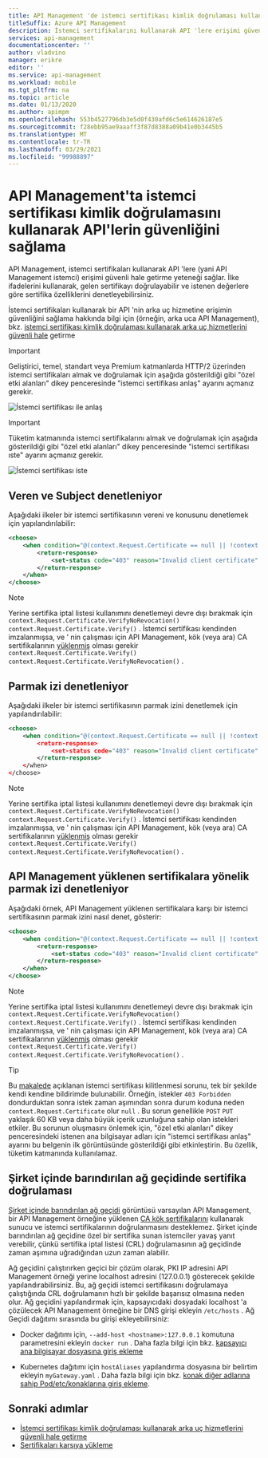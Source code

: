 ```yaml
---
title: API Management 'de istemci sertifikası kimlik doğrulaması kullanarak API 'Leri güvenli hale getirme
titleSuffix: Azure API Management
description: İstemci sertifikalarını kullanarak API 'lere erişimi güvenli hale getirme hakkında bilgi edinin. İlke ifadelerini, gelen sertifikaları doğrulamak için kullanabilirsiniz.
services: api-management
documentationcenter: ''
author: vladvino
manager: erikre
editor: ''
ms.service: api-management
ms.workload: mobile
ms.tgt_pltfrm: na
ms.topic: article
ms.date: 01/13/2020
ms.author: apimpm
ms.openlocfilehash: 553b4527796db3e5d0f430afd6c5e614626187e5
ms.sourcegitcommit: f28ebb95ae9aaaff3f87d8388a09b41e0b3445b5
ms.translationtype: MT
ms.contentlocale: tr-TR
ms.lasthandoff: 03/29/2021
ms.locfileid: "99988897"
---
```

# <a name="how-to-secure-apis-using-client-certificate-authentication-in-api-management"></a>API Management'ta istemci sertifikası kimlik doğrulamasını kullanarak API'lerin güvenliğini sağlama

API Management, istemci sertifikaları kullanarak API 'lere (yani API Management istemci) erişimi güvenli hale getirme yeteneği sağlar. İlke ifadelerini kullanarak, gelen sertifikayı doğrulayabilir ve istenen değerlere göre sertifika özelliklerini denetleyebilirsiniz.

İstemci sertifikaları kullanarak bir API 'nin arka uç hizmetine erişimin güvenliğini sağlama hakkında bilgi için (örneğin, arka uca API Management), bkz. [istemci sertifikası kimlik doğrulaması kullanarak arka uç hizmetlerini güvenli hale](./api-management-howto-mutual-certificates.md) getirme

> [!IMPORTANT]
> Geliştirici, temel, standart veya Premium katmanlarda HTTP/2 üzerinden istemci sertifikaları almak ve doğrulamak için aşağıda gösterildiği gibi "özel etki alanları" dikey penceresinde "istemci sertifikası anlaş" ayarını açmanız gerekir.

![İstemci sertifikası ile anlaş](./media/api-management-howto-mutual-certificates-for-clients/negotiate-client-certificate.png)

> [!IMPORTANT]
> Tüketim katmanında istemci sertifikalarını almak ve doğrulamak için aşağıda gösterildiği gibi "özel etki alanları" dikey penceresinde "istemci sertifikası ıste" ayarını açmanız gerekir.

![İstemci sertifikası iste](./media/api-management-howto-mutual-certificates-for-clients/request-client-certificate.png)

## <a name="checking-the-issuer-and-subject"></a>Veren ve Subject denetleniyor

Aşağıdaki ilkeler bir istemci sertifikasının vereni ve konusunu denetlemek için yapılandırılabilir:

```xml
<choose>
    <when condition="@(context.Request.Certificate == null || !context.Request.Certificate.Verify() || context.Request.Certificate.Issuer != "trusted-issuer" || context.Request.Certificate.SubjectName.Name != "expected-subject-name")" >
        <return-response>
            <set-status code="403" reason="Invalid client certificate" />
        </return-response>
    </when>
</choose>
```

> [!NOTE]
> Yerine sertifika iptal listesi kullanımını denetlemeyi devre dışı bırakmak için `context.Request.Certificate.VerifyNoRevocation()` `context.Request.Certificate.Verify()` .
> İstemci sertifikası kendinden imzalanmışsa, ve ' nin çalışması için API Management, kök (veya ara) CA sertifikalarının [yüklenmiş](api-management-howto-ca-certificates.md) olması gerekir `context.Request.Certificate.Verify()` `context.Request.Certificate.VerifyNoRevocation()` .

## <a name="checking-the-thumbprint"></a>Parmak izi denetleniyor

Aşağıdaki ilkeler bir istemci sertifikasının parmak izini denetlemek için yapılandırılabilir:

```xml
<choose>
    <when condition="@(context.Request.Certificate == null || !context.Request.Certificate.Verify() || context.Request.Certificate.Thumbprint != "DESIRED-THUMBPRINT-IN-UPPER-CASE")" >
        <return-response>
            <set-status code="403" reason="Invalid client certificate" />
        </return-response>
    </when>
</choose>
```

> [!NOTE]
> Yerine sertifika iptal listesi kullanımını denetlemeyi devre dışı bırakmak için `context.Request.Certificate.VerifyNoRevocation()` `context.Request.Certificate.Verify()` .
> İstemci sertifikası kendinden imzalanmışsa, ve ' nin çalışması için API Management, kök (veya ara) CA sertifikalarının [yüklenmiş](api-management-howto-ca-certificates.md) olması gerekir `context.Request.Certificate.Verify()` `context.Request.Certificate.VerifyNoRevocation()` .

## <a name="checking-a-thumbprint-against-certificates-uploaded-to-api-management"></a>API Management yüklenen sertifikalara yönelik parmak izi denetleniyor

Aşağıdaki örnek, API Management yüklenen sertifikalara karşı bir istemci sertifikasının parmak izini nasıl denet, gösterir:

```xml
<choose>
    <when condition="@(context.Request.Certificate == null || !context.Request.Certificate.Verify()  || !context.Deployment.Certificates.Any(c => c.Value.Thumbprint == context.Request.Certificate.Thumbprint))" >
        <return-response>
            <set-status code="403" reason="Invalid client certificate" />
        </return-response>
    </when>
</choose>

```

> [!NOTE]
> Yerine sertifika iptal listesi kullanımını denetlemeyi devre dışı bırakmak için `context.Request.Certificate.VerifyNoRevocation()` `context.Request.Certificate.Verify()` .
> İstemci sertifikası kendinden imzalanmışsa, ve ' nin çalışması için API Management, kök (veya ara) CA sertifikalarının [yüklenmiş](api-management-howto-ca-certificates.md) olması gerekir `context.Request.Certificate.Verify()` `context.Request.Certificate.VerifyNoRevocation()` .

> [!TIP]
> Bu [makalede](https://techcommunity.microsoft.com/t5/Networking-Blog/HTTPS-Client-Certificate-Request-freezes-when-the-Server-is/ba-p/339672) açıklanan istemci sertifikası kilitlenmesi sorunu, tek bir şekilde kendi kendine bildirimde bulunabilir. Örneğin, istekler `403 Forbidden` dondurduktan sonra istek zaman aşımından sonra durum koduna neden `context.Request.Certificate` olur `null` . Bu sorun genellikle `POST` `PUT` yaklaşık 60 KB veya daha büyük içerik uzunluğuna sahip olan istekleri etkiler.
> Bu sorunun oluşmasını önlemek için, "özel etki alanları" dikey penceresindeki istenen ana bilgisayar adları için "istemci sertifikası anlaş" ayarını bu belgenin ilk görüntüsünde gösterildiği gibi etkinleştirin. Bu özellik, tüketim katmanında kullanılamaz.

## <a name="certificate-validation-in-self-hosted-gateway"></a>Şirket içinde barındırılan ağ geçidinde sertifika doğrulaması

[Şirket içinde barındırılan ağ geçidi](self-hosted-gateway-overview.md) görüntüsü varsayılan API Management, bir API Management örneğine yüklenen [CA kök sertifikalarını](api-management-howto-ca-certificates.md) kullanarak sunucu ve istemci sertifikalarının doğrulanmasını desteklemez. Şirket içinde barındırılan ağ geçidine özel bir sertifika sunan istemciler yavaş yanıt verebilir, çünkü sertifika iptal listesi (CRL) doğrulamasının ağ geçidinde zaman aşımına uğradığından uzun zaman alabilir. 

Ağ geçidini çalıştırırken geçici bir çözüm olarak, PKI IP adresini API Management örneği yerine localhost adresini (127.0.0.1) gösterecek şekilde yapılandırabilirsiniz. Bu, ağ geçidi istemci sertifikasını doğrulamaya çalıştığında CRL doğrulamanın hızlı bir şekilde başarısız olmasına neden olur. Ağ geçidini yapılandırmak için, kapsayıcıdaki dosyadaki localhost 'a çözülecek API Management örneğine bir DNS girişi ekleyin `/etc/hosts` . Ağ Geçidi dağıtımı sırasında bu girişi ekleyebilirsiniz:
 
* Docker dağıtımı için, `--add-host <hostname>:127.0.0.1` komutuna parametresini ekleyin `docker run` . Daha fazla bilgi için bkz. [kapsayıcı ana bilgisayar dosyasına giriş ekleme](https://docs.docker.com/engine/reference/commandline/run/#add-entries-to-container-hosts-file---add-host)
 
* Kubernetes dağıtımı için `hostAliases` yapılandırma dosyasına bir belirtim ekleyin `myGateway.yaml` . Daha fazla bilgi için bkz. [konak diğer adlarına sahip Pod/etc/konaklarına giriş ekleme](https://kubernetes.io/docs/concepts/services-networking/add-entries-to-pod-etc-hosts-with-host-aliases/).




## <a name="next-steps"></a>Sonraki adımlar

-   [İstemci sertifikası kimlik doğrulaması kullanarak arka uç hizmetlerini güvenli hale getirme](./api-management-howto-mutual-certificates.md)
-   [Sertifikaları karşıya yükleme](./api-management-howto-mutual-certificates.md)

